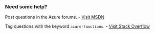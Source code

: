 ### Need some help?

Post questions in the Azure forums. - [Visit MSDN](https://go.microsoft.com/fwlink/?linkid=623976&clcid=0x409)

Tag questions with the keyword `azure-functions`. - [Visit Stack Overflow](http://stackoverflow.com/questions/tagged/azure)